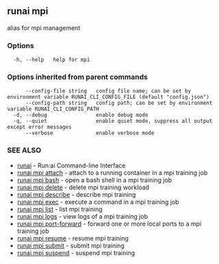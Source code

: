 ## runai mpi

alias for mpi management

### Options

```
  -h, --help   help for mpi
```

### Options inherited from parent commands

```
      --config-file string   config file name; can be set by environment variable RUNAI_CLI_CONFIG_FILE (default "config.json")
      --config-path string   config path; can be set by environment variable RUNAI_CLI_CONFIG_PATH
  -d, --debug                enable debug mode
  -q, --quiet                enable quiet mode, suppress all output except error messages
      --verbose              enable verbose mode
```

### SEE ALSO

* [runai](runai.md)	 - Run:ai Command-line Interface
* [runai mpi attach](runai_mpi_attach.md)	 - attach to a running container in a mpi training job
* [runai mpi bash](runai_mpi_bash.md)	 - open a bash shell in a mpi training job
* [runai mpi delete](runai_mpi_delete.md)	 - delete mpi training workload
* [runai mpi describe](runai_mpi_describe.md)	 - describe mpi training
* [runai mpi exec](runai_mpi_exec.md)	 - execute a command in a mpi training job
* [runai mpi list](runai_mpi_list.md)	 - list mpi training
* [runai mpi logs](runai_mpi_logs.md)	 - view logs of a mpi training job
* [runai mpi port-forward](runai_mpi_port-forward.md)	 - forward one or more local ports to a mpi training job
* [runai mpi resume](runai_mpi_resume.md)	 - resume mpi training
* [runai mpi submit](runai_mpi_submit.md)	 - submit mpi training
* [runai mpi suspend](runai_mpi_suspend.md)	 - suspend mpi training

